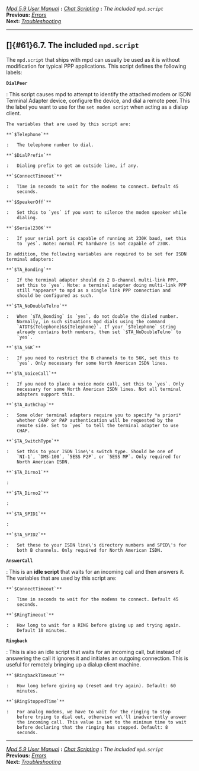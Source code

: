 [*Mpd 5.9 User Manual*](README.md) **:** [*Chat Scripting*](mpd50.md)
**:** *The included `mpd.script`*\
**Previous:** [*Errors*](mpd60.md)\
**Next:** [*Troubleshooting*](mpd62.md)

------------------------------------------------------------------------

## []{#61}6.7. The included `mpd.script`

The `mpd.script` that ships with mpd can usually be used as it is
without modification for typical PPP applications. This script defines
the following labels:

**`DialPeer`**

:   This script causes mpd to attempt to identify the attached modem or
    ISDN Terminal Adapter device, configure the device, and dial a
    remote peer. This the label you want to use for the
    `set modem script` when acting as a dialup client.

    The variables that are used by this script are:

    **`$Telephone`**

    :   The telephone number to dial.

    **`$DialPrefix`**

    :   Dialing prefix to get an outside line, if any.

    **`$ConnectTimeout`**

    :   Time in seconds to wait for the modems to connect. Default 45
        seconds.

    **`$SpeakerOff`**

    :   Set this to `yes` if you want to silence the modem speaker while
        dialing.

    **`$Serial230K`**

    :   If your serial port is capable of running at 230K baud, set this
        to `yes`. Note: normal PC hardware is not capable of 230K.

    In addition, the following variables are required to be set for ISDN
    terminal adapters:

    **`$TA_Bonding`**

    :   If the terminal adapter should do 2 B-channel multi-link PPP,
        set this to `yes`. Note: a terminal adapter doing multi-link PPP
        still *appears* to mpd as a single link PPP connection and
        should be configured as such.

    **`$TA_NoDoubleTelno`**

    :   When `$TA_Bonding` is `yes`, do not double the dialed number.
        Normally, in such situations mpd dials using the command
        `ATDT${Telephone}&${Telephone}`. If your `$Telephone` string
        already contains both numbers, then set `$TA_NoDoubleTelno` to
        `yes`.

    **`$TA_56K`**

    :   If you need to restrict the B channels to to 56K, set this to
        `yes`. Only necessary for some North American ISDN lines.

    **`$TA_VoiceCall`**

    :   If you need to place a voice mode call, set this to `yes`. Only
        necessary for some North American ISDN lines. Not all terminal
        adapters support this.

    **`$TA_AuthChap`**

    :   Some older terminal adapters require you to specify *a priori*
        whether CHAP or PAP authentication will be requested by the
        remote side. Set to `yes` to tell the terminal adapter to use
        CHAP.

    **`$TA_SwitchType`**

    :   Set this to your ISDN line\'s switch type. Should be one of
        `NI-1`, `DMS-100`, `5ESS P2P`, or `5ESS MP`. Only required for
        North American ISDN.

    **`$TA_Dirno1`**

    :   

    **`$TA_Dirno2`**

    :   

    **`$TA_SPID1`**

    :   

    **`$TA_SPID2`**

    :   Set these to your ISDN line\'s directory numbers and SPID\'s for
        both B channels. Only required for North American ISDN.

**`AnswerCall`**

:   This is an **idle script** that waits for an incoming call and then
    answers it. The variables that are used by this script are:

    **`$ConnectTimeout`**

    :   Time in seconds to wait for the modems to connect. Default 45
        seconds.

    **`$RingTimeout`**

    :   How long to wait for a RING before giving up and trying again.
        Default 10 minutes.

**`Ringback`**

:   This is also an idle script that waits for an incoming call, but
    instead of answering the call it ignores it and initiates an
    outgoing connection. This is useful for remotely bringing up a
    dialup client machine.

    **`$RingbackTimeout`**

    :   How long before giving up (reset and try again). Default: 60
        minutes.

    **`$RingStoppedTime`**

    :   For analog modems, we have to wait for the ringing to stop
        before trying to dial out, otherwise we\'ll inadvertently answer
        the incoming call. This value is set to the minimum time to wait
        before declaring that the ringing has stopped. Default: 8
        seconds.

------------------------------------------------------------------------

[*Mpd 5.9 User Manual*](README.md) **:** [*Chat Scripting*](mpd50.md)
**:** *The included `mpd.script`*\
**Previous:** [*Errors*](mpd60.md)\
**Next:** [*Troubleshooting*](mpd62.md)
